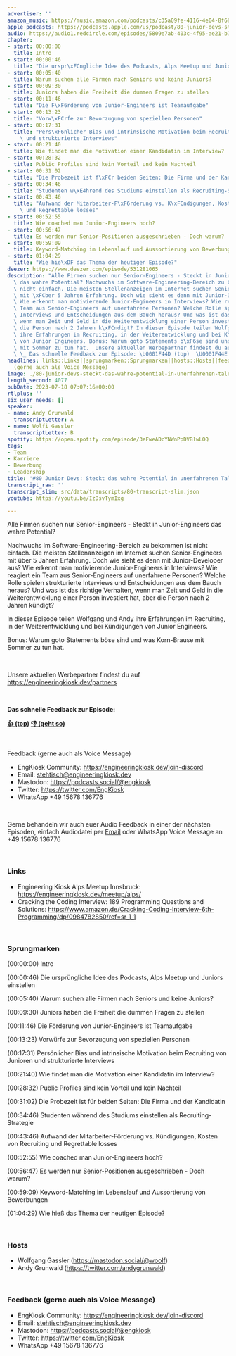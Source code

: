```yaml
---
advertiser: ''
amazon_music: https://music.amazon.com/podcasts/c35a09fe-4116-4e04-8f68-77d61b112e46/episodes/79f0c2a2-ed07-4b0b-bf64-c662c83a7879/engineering-kiosk-80-junior-devs-steckt-das-wahre-potential-in-unerfahrenen-talenten
apple_podcasts: https://podcasts.apple.com/us/podcast/80-junior-devs-steckt-das-wahre-potential-in-unerfahrenen/id1603082924?i=1000621483681&uo=4
audio: https://audio1.redcircle.com/episodes/5809e7ab-403c-4f95-ae21-b7b0b1f2128a/stream.mp3
chapter:
- start: 00:00:00
  title: Intro
- start: 00:00:46
  title: "Die urspr\xFCngliche Idee des Podcasts, Alps Meetup und Juniors einstellen"
- start: 00:05:40
  title: Warum suchen alle Firmen nach Seniors und keine Juniors?
- start: 00:09:30
  title: Juniors haben die Freiheit die dummen Fragen zu stellen
- start: 00:11:46
  title: "Die F\xF6rderung von Junior-Engineers ist Teamaufgabe"
- start: 00:13:23
  title: "Vorw\xFCrfe zur Bevorzugung von speziellen Personen"
- start: 00:17:31
  title: "Pers\xF6nlicher Bias und intrinsische Motivation beim Recruiting von Junioren\
    \ und strukturierte Interviews"
- start: 00:21:40
  title: Wie findet man die Motivation einer Kandidatin im Interview?
- start: 00:28:32
  title: Public Profiles sind kein Vorteil und kein Nachteil
- start: 00:31:02
  title: "Die Probezeit ist f\xFCr beiden Seiten: Die Firma und der Kandidatin"
- start: 00:34:46
  title: "Studenten w\xE4hrend des Studiums einstellen als Recruiting-Strategie"
- start: 00:43:46
  title: "Aufwand der Mitarbeiter-F\xF6rderung vs. K\xFCndigungen, Kosten von Recruiting\
    \ und Regrettable losses"
- start: 00:52:55
  title: Wie coached man Junior-Engineers hoch?
- start: 00:56:47
  title: Es werden nur Senior-Positionen ausgeschrieben - Doch warum?
- start: 00:59:09
  title: Keyword-Matching im Lebenslauf und Aussortierung von Bewerbungen
- start: 01:04:29
  title: "Wie hie\xDF das Thema der heutigen Episode?"
deezer: https://www.deezer.com/episode/531281065
description: "Alle Firmen suchen nur Senior-Engineers - Steckt in Junior-Engineers\
  \ das wahre Potential? Nachwuchs im Software-Engineering-Bereich zu bekommen ist\
  \ nicht einfach. Die meisten Stellenanzeigen im Internet suchen Senior-Engineers\
  \ mit \xFCber 5 Jahren Erfahrung. Doch wie sieht es denn mit Junior-Developer aus?\
  \ Wie erkennt man motivierende Junior-Engineers in Interviews? Wie reagiert ein\
  \ Team aus Senior-Engineers auf unerfahrene Personen? Welche Rolle spielen strukturierte\
  \ Interviews und Entscheidungen aus dem Bauch heraus? Und was ist das richtige Verhalten,\
  \ wenn man Zeit und Geld in die Weiterentwicklung einer Person investiert hat, aber\
  \ die Person nach 2 Jahren k\xFCndigt? In dieser Episode teilen Wolfgang und Andy\
  \ ihre Erfahrungen im Recruiting, in der Weiterentwicklung und bei K\xFCndigungen\
  \ von Junior Engineers. Bonus: Warum goto Statements b\xF6se sind und was Korn-Brause\
  \ mit Sommer zu tun hat.  Unsere aktuellen Werbepartner findest du auf https://engineeringkiosk.dev/partners\
  \ \_ Das schnelle Feedback zur Episode: \U0001F44D (top)  \U0001F44E (geht so)"
headlines: links::Links||sprungmarken::Sprungmarken||hosts::Hosts||feedback-gerne-auch-als-voice-message::Feedback
  (gerne auch als Voice Message)
image: ./80-junior-devs-steckt-das-wahre-potential-in-unerfahrenen-talenten.jpg
length_second: 4077
pubDate: 2023-07-18 07:07:16+00:00
rtlplus: ''
six_user_needs: []
speaker:
- name: Andy Grunwald
  transcriptLetter: A
- name: Wolfi Gassler
  transcriptLetter: B
spotify: https://open.spotify.com/episode/3eFweADcYNWnPpDVBlwLOQ
tags:
- Team
- Karriere
- Bewerbung
- Leadership
title: '#80 Junior Devs: Steckt das wahre Potential in unerfahrenen Talenten?'
transcript_raw: ''
transcript_slim: src/data/transcripts/80-transcript-slim.json
youtube: https://youtu.be/IzDsvTymIxg

---
```

<p>Alle Firmen suchen nur Senior-Engineers - Steckt in Junior-Engineers das wahre Potential?</p><p>Nachwuchs im Software-Engineering-Bereich zu bekommen ist nicht einfach. Die meisten Stellenanzeigen im Internet suchen Senior-Engineers mit über 5 Jahren Erfahrung. Doch wie sieht es denn mit Junior-Developer aus? Wie erkennt man motivierende Junior-Engineers in Interviews? Wie reagiert ein Team aus Senior-Engineers auf unerfahrene Personen? Welche Rolle spielen strukturierte Interviews und Entscheidungen aus dem Bauch heraus? Und was ist das richtige Verhalten, wenn man Zeit und Geld in die Weiterentwicklung einer Person investiert hat, aber die Person nach 2 Jahren kündigt?</p><p>In dieser Episode teilen Wolfgang und Andy ihre Erfahrungen im Recruiting, in der Weiterentwicklung und bei Kündigungen von Junior Engineers.</p><p>Bonus: Warum goto Statements böse sind und was Korn-Brause mit Sommer zu tun hat.</p><p><br></p><p>Unsere aktuellen Werbepartner findest du auf <a href="https://engineeringkiosk.dev/partners">https://engineeringkiosk.dev/partners</a></p><p> </p><p><strong>Das schnelle Feedback zur Episode:</strong></p><p><a href="https://api.openpodcast.dev/feedback/80/upvote" rel="nofollow"><strong>👍 (top)</strong></a><strong>  </strong><a href="https://api.openpodcast.dev/feedback/80/downvote" rel="nofollow"><strong>👎 (geht so)</strong></a></p><p><br></p><p>Feedback (gerne auch als Voice Message)</p><ul><li>EngKiosk Community: <a href="https://engineeringkiosk.dev/join-discord">https://engineeringkiosk.dev/join-discord</a> </li><li>Email: <a href="mailto:stehtisch@engineeringkiosk.dev" rel="nofollow">stehtisch@engineeringkiosk.dev</a></li><li>Mastodon: <a href="https://podcasts.social/@engkiosk" rel="nofollow">https://podcasts.social/@engkiosk</a></li><li>Twitter: <a href="https://twitter.com/EngKiosk" rel="nofollow">https://twitter.com/EngKiosk</a></li><li>WhatsApp +49 15678 136776</li></ul><p><br></p><p>Gerne behandeln wir auch euer Audio Feedback in einer der nächsten Episoden, einfach Audiodatei per <a href="https://engineeringkiosk.dev/kontakt/">Email</a> oder WhatsApp Voice Message an +49 15678 136776</p><p><br></p><h3 id="links">Links</h3><ul><li>Engineering Kiosk Alps Meetup Innsbruck: <a href="https://engineeringkiosk.dev/meetup/alps/">https://engineeringkiosk.dev/meetup/alps/</a></li><li>Cracking the Coding Interview: 189 Programming Questions and Solutions: <a href="https://www.amazon.de/Cracking-Coding-Interview-6th-Programming/dp/0984782850/ref=sr_1_1" rel="nofollow">https://www.amazon.de/Cracking-Coding-Interview-6th-Programming/dp/0984782850/ref=sr_1_1</a></li></ul><p><br></p><h3 id="sprungmarken">Sprungmarken</h3><p>(00:00:00) Intro</p><p>(00:00:46) Die ursprüngliche Idee des Podcasts, Alps Meetup und Juniors einstellen</p><p>(00:05:40) Warum suchen alle Firmen nach Seniors und keine Juniors?</p><p>(00:09:30) Juniors haben die Freiheit die dummen Fragen zu stellen</p><p>(00:11:46) Die Förderung von Junior-Engineers ist Teamaufgabe</p><p>(00:13:23) Vorwürfe zur Bevorzugung von speziellen Personen</p><p>(00:17:31) Persönlicher Bias und intrinsische Motivation beim Recruiting von Junioren und strukturierte Interviews</p><p>(00:21:40) Wie findet man die Motivation einer Kandidatin im Interview?</p><p>(00:28:32) Public Profiles sind kein Vorteil und kein Nachteil</p><p>(00:31:02) Die Probezeit ist für beiden Seiten: Die Firma und der Kandidatin</p><p>(00:34:46) Studenten während des Studiums einstellen als Recruiting-Strategie</p><p>(00:43:46) Aufwand der Mitarbeiter-Förderung vs. Kündigungen, Kosten von Recruiting und Regrettable losses</p><p>(00:52:55) Wie coached man Junior-Engineers hoch?</p><p>(00:56:47) Es werden nur Senior-Positionen ausgeschrieben - Doch warum?</p><p>(00:59:09) Keyword-Matching im Lebenslauf und Aussortierung von Bewerbungen</p><p>(01:04:29) Wie hieß das Thema der heutigen Episode?</p><p><br></p><h3 id="hosts">Hosts</h3><ul><li>Wolfgang Gassler (<a href="https://mastodon.social/@woolf" rel="nofollow">https://mastodon.social/@woolf</a>)</li><li>Andy Grunwald (<a href="https://twitter.com/andygrunwald" rel="nofollow">https://twitter.com/andygrunwald</a>)</li></ul><p><br></p><h3 id="feedback-gerne-auch-als-voice-message">Feedback (gerne auch als Voice Message)</h3><ul><li>EngKiosk Community: <a href="https://engineeringkiosk.dev/join-discord">https://engineeringkiosk.dev/join-discord</a> </li><li>Email: <a href="mailto:stehtisch@engineeringkiosk.dev" rel="nofollow">stehtisch@engineeringkiosk.dev</a></li><li>Mastodon: <a href="https://podcasts.social/@engkiosk" rel="nofollow">https://podcasts.social/@engkiosk</a></li><li>Twitter: <a href="https://twitter.com/EngKiosk" rel="nofollow">https://twitter.com/EngKiosk</a></li><li>WhatsApp +49 15678 136776</li></ul>